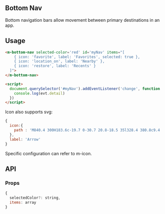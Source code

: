 ## Bottom Nav

Bottom navigation bars allow movement between primary destinations in an app.

## Usage

```html
<m-bottom-nav selected-color='red' id='myNav' items="[
    { icon: 'favorite', label: 'Favorites', selected: true },
    { icon: 'location_on', label: 'Nearby' },
    { icon: 'restore', label: 'Recents' }
  ]">
</m-bottom-nav>

<script>
  document.querySelector('#myNav').addEventListener('change', function (evt) {
    console.log(evt.detail)
  })
</script>
```

Icon also supports svg:

```jsx
{ 
  icon:{ 
    path : 'M840.4 300H183.6c-19.7 0-30.7 20.8-18.5 35l328.4 380.8c9.4 10.9 27.5 10.9 37 0L858.9 335c12.2-14.2 1.2-35-18.5-35z'
  }, 
  label: 'Arrow' 
}
```

Specific configuration can refer to m-icon.

## API

### Props

```jsx
{
  selectedColor?: string,
  items: array
}
```


